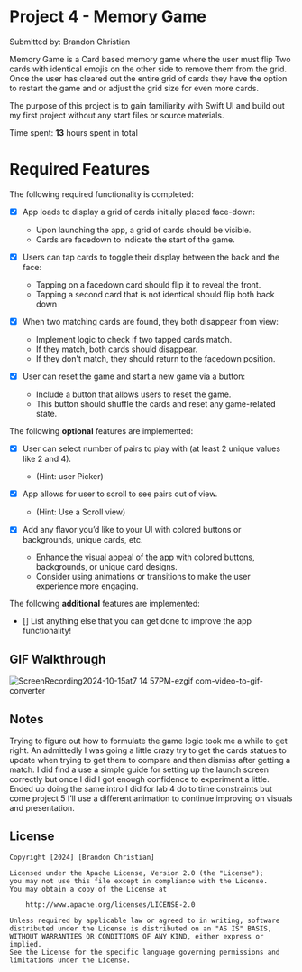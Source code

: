 # Project 4 - Memory Game

Submitted by: Brandon Christian

Memory Game is a Card based memory game where the user must flip Two cards with identical emojis on the other side to remove them from the grid. 
Once the user has cleared out the entire grid of cards they have the option to restart the game and or adjust the grid size for even more cards. 

The purpose of this project is to gain familiarity with Swift UI and build out my first project without any start files or source materials. 

Time spent: **13** hours spent in total

# Required Features

The following required functionality is completed:

- [X] App loads to display a grid of cards initially placed face-down:
  - Upon launching the app, a grid of cards should be visible.
  - Cards are facedown to indicate the start of the game.

- [X] Users can tap cards to toggle their display between the back and the face: 
  - Tapping on a facedown card should flip it to reveal the front.
  - Tapping a second card that is not identical should flip both back down

- [X] When two matching cards are found, they both disappear from view:
  - Implement logic to check if two tapped cards match.
  - If they match, both cards should disappear.
  - If they don't match, they should return to the facedown position.

- [X] User can reset the game and start a new game via a button:
  - Include a button that allows users to reset the game.
  - This button should shuffle the cards and reset any game-related state.
 

The following **optional** features are implemented:

- [X] User can select number of pairs to play with (at least 2 unique values like 2 and 4).
  * (Hint: user Picker)

- [X] App allows for user to scroll to see pairs out of view.
  * (Hint: Use a Scroll view)

- [X] Add any flavor you’d like to your UI with colored buttons or backgrounds, unique cards, etc. 
  * Enhance the visual appeal of the app with colored buttons, backgrounds, or unique card designs.
  * Consider using animations or transitions to make the user experience more engaging.

The following **additional** features are implemented:

- [] List anything else that you can get done to improve the app functionality!

## GIF Walkthrough


![ScreenRecording2024-10-15at7 14 57PM-ezgif com-video-to-gif-converter](https://github.com/user-attachments/assets/ea4617e5-de62-4888-9c2c-01565e27eed7)


## Notes
Trying to figure out how to formulate the game logic took me a while to get right. An admittedly I was going a little crazy try to get the cards statues 
to update when trying to get them to compare and then dismiss after getting a match. I did find a use a simple guide for setting up the launch screen 
correctly but once I did I got enough confidence to experiment a little. Ended up doing the same intro I did for lab 4 do to time constraints but come 
project 5 I’ll use a different animation to continue improving on visuals and presentation. 

## License
    Copyright [2024] [Brandon Christian]

    Licensed under the Apache License, Version 2.0 (the "License");
    you may not use this file except in compliance with the License.
    You may obtain a copy of the License at

        http://www.apache.org/licenses/LICENSE-2.0

    Unless required by applicable law or agreed to in writing, software
    distributed under the License is distributed on an "AS IS" BASIS,
    WITHOUT WARRANTIES OR CONDITIONS OF ANY KIND, either express or implied.
    See the License for the specific language governing permissions and
    limitations under the License.





